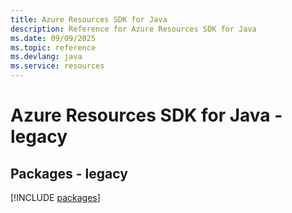 ```yaml
---
title: Azure Resources SDK for Java
description: Reference for Azure Resources SDK for Java
ms.date: 09/09/2025
ms.topic: reference
ms.devlang: java
ms.service: resources
---
```

# Azure Resources SDK for Java - legacy
## Packages - legacy
[!INCLUDE [packages](resources-index.md)]